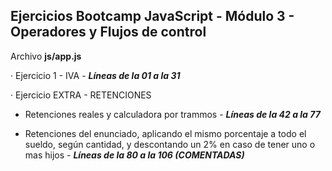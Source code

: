 ## Ejercicios Bootcamp JavaScript - Módulo 3 - Operadores y Flujos de control

Archivo **js/app.js**

· Ejercicio 1 - IVA - **_Líneas de la 01 a la 31_**

· Ejercicio EXTRA - RETENCIONES

   - Retenciones reales y calculadora por trammos - **_Líneas de la 42 a la 77_**
    
   - Retenciones del enunciado, aplicando el mismo porcentaje a todo el sueldo, según cantidad, 
     y descontando un 2% en caso de tener uno o mas hijos - **_Líneas de la 80 a la 106 (COMENTADAS)_**
